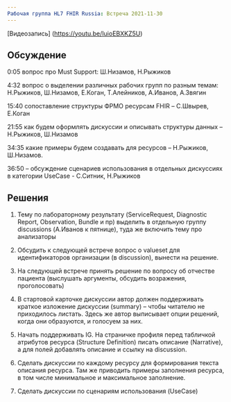 ```yaml
---
Рабочая группа HL7 FHIR Russia: Встреча 2021-11-30
---
```



[Видеозапись] (https://youtu.be/IuioEBXKZ5U)

## Обсуждение
0:05 вопрос про Must Support: Ш.Низамов, Н.Рыжиков

4:32 вопрос о выделении различных рабочих групп по разным темам: Н.Рыжиков, Ш.Низамов, Е.Коган, Т.Алейников, А.Иванов, А.Звягин

15:40 сопоставление структуры ФРМО ресурсам FHIR – С.Швырев, Е.Коган

21:55 как будем оформлять дискуссии и описывать структуры данных – Н.Рыжиков, Ш.Низамов

34:35 какие примеры будем создавать для ресурсов – Н.Рыжиков, Ш.Низамов.

36:50 – обсуждение сценариев использования в отдельных дискуссиях в категории UseCase - С.Ситник, Н.Рыжиков

## Решения

1.	Тему по лабораторному результату (ServiceRequest, Diagnostic Report, Observation, Bundle и пр) выделить в отдельную группу discussions  (А.Иванов к пятнице), туда же включить тему про анализаторы

2.	Обсудить к следующей встрече вопрос о valueset для идентификаторов организации (в discussion), вынести на решение.

3.	На следующей встрече принять решение по вопросу об отчестве пациента (выслушать аргументы, обсудить возражения, проголосовать)

4.	В стартовой карточке дискуссии автор должен поддерживать краткое изложение дискуссии (summary) – чтобы читателю не приходилось листать. Здесь же автор выписывает опции решений, когда они образуются, и голосуем за них.

5.	Начать поддерживать IG. На страничке профиля перед табличкой атрибутов ресурса (Structure Definition) писать описание (Narrative), а для полей добавлять описание и ссылку на discussion.

6.	Сделать дискуссии по каждому ресурсу для формирования текста описания ресурса. Там же приводить примеры заполнения ресурса, в том числе минимальное и максимальное заполнение.

7.	Сделать дискуссии по сценариям использования (UseCase)


